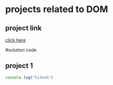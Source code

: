 # projects related to DOM

## project link
[click here](https://stackbliz.com/edit/dom-project-chaiaurcode?file=index.html)

#solution code

## project 1

```javascript
console.log("hitesh")

```